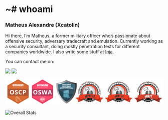 # ~# whoami

### Matheus Alexandre (Xcatolin)

Hi there, I’m Matheus, a former military officer who’s passionate about offensive security, adversary tradecraft and emulation. Currently working as a security consultant, doing mostly penetration tests for different companies worldwide. I also write some stuff at [Inja](https://injasec.blogspot.com).

You can contact me on:

[<img src="https://img.shields.io/badge/linkedin-%230077B5.svg?&style=for-the-badge&logo=linkedin&logoColor=white" />](https://www.linkedin.com/in/matheus-ab/) [<img src="https://img.shields.io/badge/twitter-%230077B5.svg?&style=for-the-badge&logo=twitter&logoColor=white" />](https://mobile.twitter.com/xcatolin)

<img src="https://raw.githubusercontent.com/Xcatolin/Xcatolin/main/image.psd.png" alt="Certifications"><br>


![Overall Stats](https://github-readme-stats.vercel.app/api?username=xcatolin&count_private=true&show_icons=true&hide=contribs&theme=nord)
